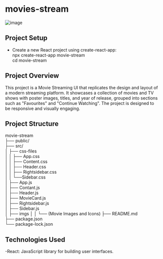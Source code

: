 # movies-stream
![image](https://github.com/user-attachments/assets/df104cb2-cdff-43b7-94bf-7af1bd0db4a7)
## Project Setup
- Create a new React project using create-react-app:<br>
     npx create-react-app movie-stream <br>
     cd movie-stream
  
## Project Overview
This project is a Movie Streaming UI that replicates the design and layout of a modern streaming platform. It showcases a collection of movies and TV shows with poster images, titles, and year of release, grouped into sections such as "Favourites" and "Continue Watching". The project is designed to be responsive and visually engaging.<br>

## Project Structure
movie-stream<br>
├── public/<br>
├── src/<br>
│   ├── css-files<br>
│   │   ├── App.css<br>
│   │   ├── Content.css<br>
│   │   ├── Header.css<br>
│   │   ├── Rightsidebar.css<br>
│   │   └──Sidebar.css<br>
│   ├── App.js<br>
│   ├── Contant.js<br>
│   ├── Header.js<br>
│   ├── MovieCard.js<br>
│   ├── Rightsidebar.js<br>
│   ├── Sidebar.js<br>
│   ├── imgs 
│   │   └── (Movie Images and Icons)
├── README.md              
├── package.json            
└── package-lock.json
## Technologies Used
-React: JavaScript library for building user interfaces.



